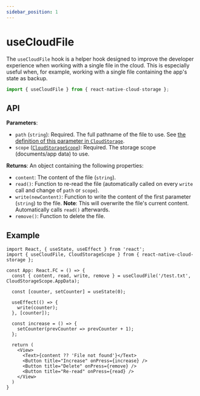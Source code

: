 ```yaml
---
sidebar_position: 1
---
```


# useCloudFile

The `useCloudFile` hook is a helper hook designed to improve the developer experience when working with a single file in the cloud. This is especially useful when, for example, working with a single file containing the app's state as backup.

```ts
import { useCloudFile } from { react-native-cloud-storage };
```

## API

**Parameters**:

- `path` (`string`): Required. The full pathname of the file to use. See [the definition of this parameter in `CloudStorage`](../CloudStorage#path).
- `scope` ([`CloudStorageScope`](../enums/CloudStorageScope)): Required. The storage scope (documents/app data) to use.

**Returns**: An object containing the following properties:

- `content`: The content of the file (`string`).
- `read()`: Function to re-read the file (automatically called on every `write` call and change of `path` or `scope`).
- `write(newContent)`: Function to write the content of the first parameter (`string`) to the file. **Note**: This will overwrite the file's current content. Automatically calls `read()` afterwards.
- `remove()`: Function to delete the file.

## Example

```tsx
import React, { useState, useEffect } from 'react';
import { useCloudFile, CloudStorageScope } from { react-native-cloud-storage };

const App: React.FC = () => {
  const { content, read, write, remove } = useCloudFile('/test.txt', CloudStorageScope.AppData);

  const [counter, setCounter] = useState(0);

  useEffect(() => {
    write(counter);
  }, [counter]);

  const increase = () => {
    setCounter(prevCounter => prevCounter + 1);
  };

  return (
    <View>
      <Text>{content ?? 'File not found'}</Text>
      <Button title="Increase" onPress={increase} />
      <Button title="Delete" onPress={remove} />
      <Button title="Re-read" onPress={read} />
    </View>
  )
}
```
